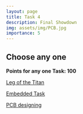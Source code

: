 ```yaml
---
layout: page
title: Task 4
description: Final Showdown
img: assets/img/PCB.jpg
importance: 5
---
```


## Choose any one

**Points for any one Task: 100**

[Leg of the Titan](<javascript:redirectToTask('task4_1')>)

[Embedded Task](<javascript:redirectToTask('task4_2')>)

[PCB designing](<javascript:redirectToTask('task4_3')>)

<script>
function redirectToTask(taskId) {
  window.location.href = '/tasks/' + taskId;
}
</script>
